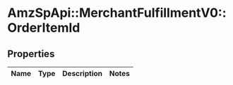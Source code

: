 # AmzSpApi::MerchantFulfillmentV0::OrderItemId

## Properties
Name | Type | Description | Notes
------------ | ------------- | ------------- | -------------

